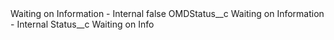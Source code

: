 <?xml version="1.0" encoding="UTF-8"?>
<CustomMetadata xmlns="http://soap.sforce.com/2006/04/metadata" xmlns:xsi="http://www.w3.org/2001/XMLSchema-instance" xmlns:xsd="http://www.w3.org/2001/XMLSchema">
    <label>Waiting on Information - Internal</label>
    <protected>false</protected>
    <values>
        <field>OMDStatus__c</field>
        <value xsi:type="xsd:string">Waiting on Information - Internal</value>
    </values>
    <values>
        <field>Status__c</field>
        <value xsi:type="xsd:string">Waiting on Info</value>
    </values>
</CustomMetadata>
